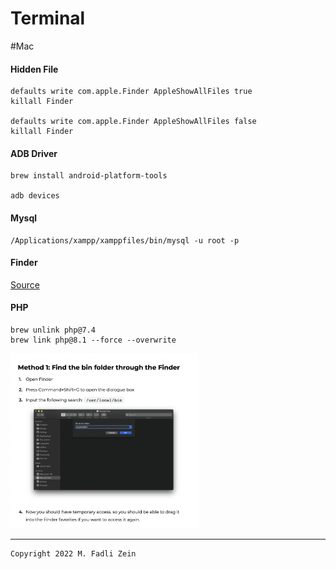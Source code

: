 # Terminal

#Mac

#### Hidden File
```
defaults write com.apple.Finder AppleShowAllFiles true
killall Finder

defaults write com.apple.Finder AppleShowAllFiles false
killall Finder
```

#### ADB Driver
```
brew install android-platform-tools

adb devices
```

#### Mysql
```
/Applications/xampp/xamppfiles/bin/mysql -u root -p
```

#### Finder

[Source](https://macpaw.com/how-to/access-bin-folder-mac)

#### PHP
```
brew unlink php@7.4
brew link php@8.1 --force --overwrite
```

<pre>
<img src="https://github.com/gzeinnumer/Terminal/blob/master/preview/preview1.png" width="300">
</pre>

---

```
Copyright 2022 M. Fadli Zein
```
